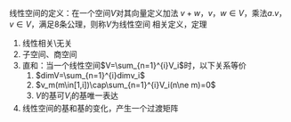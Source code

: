 线性空间的定义：在一个空间$V$对其向量定义加法 $v+w，v，w\in V$，乘法$a.v，v\in V$，满足8条公理，则称$V$为线性空间
相关定义，定理

1. 线性相关\无关
2. 子空间、商空间
3. 直和：当一个线性空间$V=\sum_{n=1}^{i}V_i$时，以下关系等价
   1. $dimV=\sum_{n=1}^{i}dimv_i$
   2. $v_m(m\in[1,i])\cap\sum_{n=1}^{i}V_i(n\ne m)=0$
   3. $V$的基可$V_i$的基唯一表达
4. 线性空间的基和基的变化，产生一个过渡矩阵
